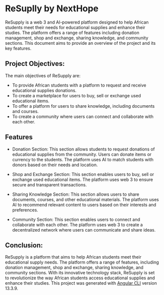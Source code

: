 
# ReSuplly by NextHope

ReSupply is a web 3 and AI-powered platform designed to help African students meet their needs for educational supplies and enhance their studies. The platform offers a range of features including donation management, shop and exchange, sharing knowledge, and community sections. This document aims to provide an overview of the project and its key features.


## Project Objectives:

The main objectives of ReSupply are:

- To provide African students with a platform to request and receive educational supplies donations.
- To create a marketplace for users to buy, sell or exchange used educational items.
- To offer a platform for users to share knowledge, including documents and courses.
- To create a community where users can connect and collaborate with each other.



##  Features
- Donation Section: This section allows students to request donations of educational supplies from the community. Users can donate items or currency to the students. The platform uses AI to match students with donors based on their needs and location.

- Shop and Exchange Section: This section enables users to buy, sell or exchange used educational items. The platform uses web 3 to ensure secure and transparent transactions.

- Sharing Knowledge Section: This section allows users to share documents, courses, and other educational materials. The platform uses AI to recommend relevant content to users based on their interests and preferences.

- Community Section: This section enables users to connect and collaborate with each other. The platform uses web 3 to create a decentralized network where users can communicate and share ideas.


## Conclusion:
ReSupply is a platform that aims to help African students meet their educational supply needs. The platform offers a range of features, including donation management, shop and exchange, sharing knowledge, and community sections. With its innovative technology stack, ReSupply is set to revolutionize the way African students access educational supplies and enhance their studies.
This project was generated with [Angular CLI](https://github.com/angular/angular-cli) version 13.3.9.
